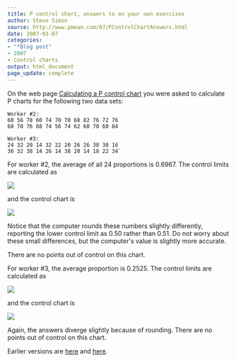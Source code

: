 ```yaml
---
title: P control chart, answers to on your own exercises
author: Steve Simon
source: http://www.pmean.com/07/PControlChartAnswers.html
date: 2007-03-07
categories:
- "*Blog post"
- 2007
- Control charts
output: html_document
page_update: complete
---
```


On the web page [Calculating a P control chart][sim3] you were asked to calculate P charts for the following two data sets:

```
Worker #2:
60 56 78 60 74 70 70 68 82 76 72 76
68 78 76 68 74 56 74 62 60 70 60 84

Worker #3:
24 32 20 14 32 22 20 26 26 38 30 16
36 32 38 14 26 14 38 20 14 18 22 34`
```

For worker #2, the average of all 24 proportions is 0.6967. The control limits are calculated as

![](http://www.pmean.com/new-images/07/PControlChartAnswers01.gif)

and the control chart is

![](http://www.pmean.com/new-images/07/PControlChartAnswers02.gif)

Notice that the computer rounds these numbers slightly differently, reporting the lower control limit as 0.50 rather than 0.51. Do not worry about these small differences, but the computer's value is slightly more accurate.

There are no points out of control on this chart.

For worker #3, the average proportion is 0.2525. The control limits are calculated as

![](http://www.pmean.com/new-images/07/PControlChartAnswers03.gif)

and the control chart is

![](http://www.pmean.com/new-images/07/PControlChartAnswers04.gif)

Again, the answers diverge slightly because of rounding. There are no points out of control on this chart.

Earlier versions are [here][sim1] and [here][sim2].

[sim1]: http://www.pmean.com/07/PControlChartAnswers.html
[sim2]: http://new.pmean.com/PControlChartAnswers/

[sim3]: http://new.pmean.com/PControlChart/
